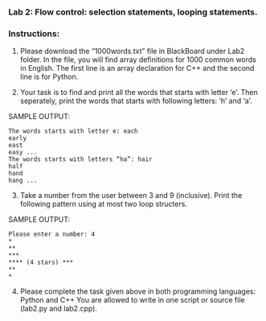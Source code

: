 ### Lab 2: Flow control: selection statements, looping statements.
### Instructions:
1. Please download the “1000words.txt” file in BlackBoard under Lab2 folder. In the file, you will find array definitions for 1000 common words in English. The first line is an array declaration for C++ and the second line is for Python.

2. Your task is to find and print all the words that starts with letter ‘e’. Then seperately, print the words that starts with following letters: ‘h’ and ‘a’.

SAMPLE OUTPUT:
```
The words starts with letter e: each
early
east
easy ...
The words starts with letters “ha”: hair
half
hand
hang ...
```

3. Take a number from the user between 3 and 9 (inclusive). Print the following pattern using at most two loop structers.

SAMPLE OUTPUT:
```
Please enter a number: 4
*
**
***
**** (4 stars) ***
**
*
```

4. Please complete the task given above in both programming languages: Python and C++ You are allowed to write in one script or source file (lab2.py and lab2.cpp).
